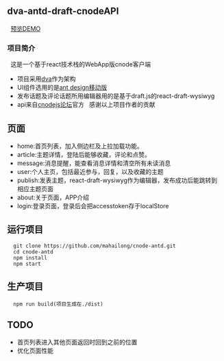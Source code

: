 ## dva-antd-draft-cnodeAPI
 
[预览DEMO](https://mahailong.github.io/cnode-antd/dist) 
 
 
### 项目简介
 
这是一个基于react技术栈的WebApp版cnode客户端

- 项目采用[dva](https://github.com/dvajs/dva/blob/master/README_zh-CN.md)作为架构
- UI组件选用的是[ant design移动版](https://mobile.ant.design/index-cn)
- 发布话题及评论话题所用编辑器用的是基于draft.js的react-draft-wysiwyg
- api来自[cnodejs论坛](https://cnodejs.org/)官方
 
 感谢以上项目作者的贡献


## 页面
- home:首页列表，加入侧边栏及上拉加载功能。
- article:主题详情，登陆后能够收藏，评论和点赞。
- message:消息提醒，能查看消息详情和清空所有未读消息
- user:个人主页，包括最近参与，回复，以及收藏的主题
- publish:发表主题，react-draft-wysiwyg作为编辑器，发布成功后能跳转到相应主题页面
- about:关于页面，APP介绍
- login:登录页面，登录后会把accesstoken存于localStore


## 运行项目
```
  git clone https://github.com/mahailong/cnode-antd.git
  cd cnode-antd
  npm install
  npm start
```


## 生产项目
```
  npm run build(项目生成在./dist)
```


## TODO
- 首页列表进入其他页面返回时回到之前的位置
- 优化页面性能

